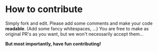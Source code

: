 # How to contribute
Simply fork and edit. 
Please add some comments and make your code <b>readable</b>. (Add some fancy whitespaces, ...) 
You are free to make as original PR's as you want, but we won't necessarily accept them...

<b>But most importantly, have fun contributing!<b>
